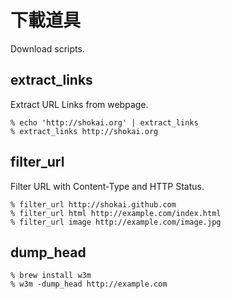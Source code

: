 # 下載道具
Download scripts.


## extract_links

Extract URL Links from webpage.

    % echo 'http://shokai.org' | extract_links
    % extract_links http://shokai.org


## filter_url

Filter URL with Content-Type and HTTP Status.

    % filter_url http://shokai.github.com
    % filter_url html http://example.com/index.html
    % filter_url image http://example.com/image.jpg


## dump_head

    % brew install w3m
    % w3m -dump_head http://example.com
